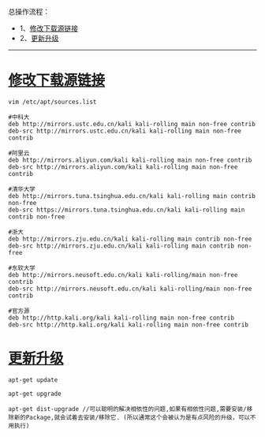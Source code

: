 总操作流程：
- 1、[修改下载源链接](#kail-linux-01)
- 2、[更新升级](#kail-linux-02)

***

# <a name="kail-linux-01" href="#" >修改下载源链接</a>

```
vim /etc/apt/sources.list

```

```shell
#中科大
deb http://mirrors.ustc.edu.cn/kali kali-rolling main non-free contrib
deb-src http://mirrors.ustc.edu.cn/kali kali-rolling main non-free contrib

#阿里云
deb http://mirrors.aliyun.com/kali kali-rolling main non-free contrib
deb-src http://mirrors.aliyun.com/kali kali-rolling main non-free contrib

#清华大学
deb http://mirrors.tuna.tsinghua.edu.cn/kali kali-rolling main contrib non-free
deb-src https://mirrors.tuna.tsinghua.edu.cn/kali kali-rolling main contrib non-free

#浙大
deb http://mirrors.zju.edu.cn/kali kali-rolling main contrib non-free
deb-src http://mirrors.zju.edu.cn/kali kali-rolling main contrib non-free

#东软大学
deb http://mirrors.neusoft.edu.cn/kali kali-rolling/main non-free contrib
deb-src http://mirrors.neusoft.edu.cn/kali kali-rolling/main non-free contrib

#官方源
deb http://http.kali.org/kali kali-rolling main non-free contrib
deb-src http://http.kali.org/kali kali-rolling main non-free contrib

```

# <a name="kail-linux-02" href="#" >更新升级</a>

```
apt-get update

apt-get upgrade

apt-get dist-upgrade //可以聪明的解决相依性的问题,如果有相依性问题,需要安装/移除新的Package,就会试着去安装/移除它. (所以通常这个会被认为是有点风险的升级，可以不用执行)
```
